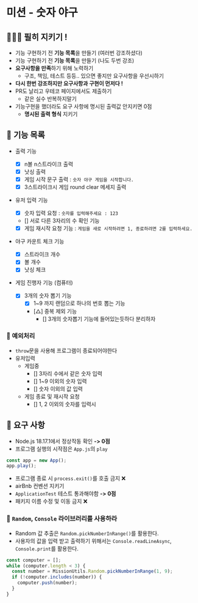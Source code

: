 # 미션 - 숫자 야구

## 🚨🚨🚨 필히 지키기 !

- 기능 구현하기 전 **기능 목록**을 만들기 (여러번 강조하셨다)
- 기능 구현하기 전 **기능 목록**을 만들기 (나도 두번 강조)
- **요구사항을 만족**하기 위해 노력하기
  - 구조, 책임, 테스트 등등.. 있으면 좋지만 요구사항을 우선시하기
- **다시 한번 강조하지만 요구사항과 구현이 먼저다 !**
- PR도 날리고 우테코 페이지에서도 제출하기
  - 같은 실수 반복하지말기
- 기능구현을 했더라도 요구 사항에 명시된 출력값 안지키면 0점
  - **명시된 출력 형식** 지키기

## 🚀 기능 목록

- 출력 기능

  - [x] n볼 n스트라이크 출력
  - [x] 낫싱 출력
  - [x] 게임 시작 문구 출력 : `숫자 야구 게임을 시작합니다.`
  - [x] 3스트라이크시 게임 round clear 메세지 출력

- 유저 입력 기능

  - [x] 숫자 입력 요청 : `숫자를 입력해주세요 : 123`
  - [] 서로 다른 3자리의 수 확인 기능
  - [x] 게임 재시작 요청 기능 : `게임을 새로 시작하려면 1, 종료하려면 2를 입력하세요.`

- 야구 카운트 체크 기능

  - [x] 스트라이크 개수
  - [x] 볼 개수
  - [x] 낫싱 체크

- 게임 진행자 기능 (컴퓨터)

  - [x] 3개의 숫자 뽑기 기능
    - [x] 1~9 까지 랜덤으로 하나의 번호 뽑는 기능
    - [△] 중복 제외 기능
      - [] 3개의 숫자뽑기 기능에 들어있는듯하다 분리하자

### 🚧 예외처리

- `throw`문을 사용해 프로그램이 종료되어야한다
- 유저입력
  - 게임중
    - [] 3자리 수에서 같은 숫자 입력
    - [] 1~9 이외의 숫자 입력
    - [] 숫자 이외의 값 입력
  - 게임 종료 및 재시작 요청
    - [] 1, 2 이외의 숫자를 입력시

## 🎯 요구 사항

- Node.js 18.17.1에서 정상작동 확인 **-> 0점**
- 프로그램 실행의 시작점은 `App.js`의 `play`

```javascript
const app = new App();
app.play();
```

- 프로그램 종료 시 `process.exit()`를 호출 금지 ❌
- airBnb 컨벤션 지키기
- `ApplicationTest` 테스트 통과해야함 **-> 0점**
- 패키지 이름 수정 및 이동 금지 ❌

### 📌 `Random`, `Console` 라이브러리를 사용하라

- Random 값 추출은 `Random.pickNumberInRange()`를 활용한다.
- 사용자의 값을 입력 받고 출력하기 위해서는 `Console.readLineAsync`, `Console.print`를 활용한다.

```javascript
const computer = [];
while (computer.length < 3) {
  const number = MissionUtils.Random.pickNumberInRange(1, 9);
  if (!computer.includes(number)) {
    computer.push(number);
  }
}
```
